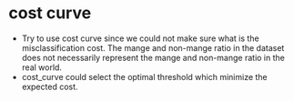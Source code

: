 # cost curve
- Try to use cost curve since we could not make sure what is the misclassification cost. The mange and non-mange ratio in the dataset does not necessarily represent the mange and non-mange ratio in the real world.
- cost_curve could select the optimal threshold which minimize the expected cost.
